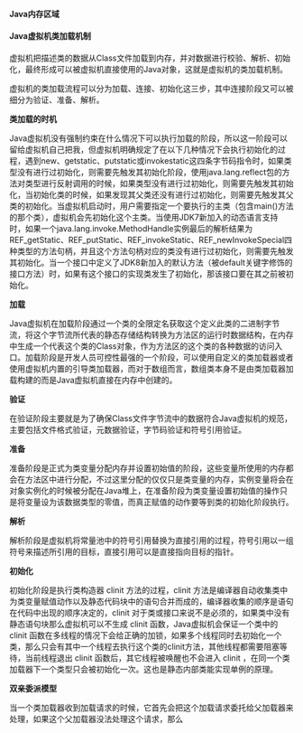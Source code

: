 
#### Java内存区域


#### Java虚拟机类加载机制
虚拟机把描述类的数据从Class文件加载到内存，并对数据进行校验、解析、初始化，最终形成可以被虚拟机直接使用的Java对象，这就是虚拟机的类加载机制。


虚拟机的类加载流程可以分为加载、连接、初始化这三步，其中连接阶段又可以被细分为验证、准备、解析。

**类加载的时机**

Java虚拟机没有强制约束在什么情况下可以执行加载的阶段，所以这一阶段可以留给虚拟机自己把我，但虚拟机明确规定了在以下几种情况下会执行初始化的过程，遇到new、getstatic、putstatic或invokestatic这四条字节码指令时，如果类型没有进行过初始化，则需要先触发其初始化阶段，使用java.lang.reflect包的方法对类型进行反射调用的时候，如果类型没有进行过初始化，则需要先触发其初始化，当初始化类的时候，如果发现其父类还没有进行过初始化，则需要先触发其父类的初始化。当虚拟机启动时，用户需要指定一个要执行的主类（包含main()方法的那个类），虚拟机会先初始化这个主类。当使用JDK7新加入的动态语言支持时，如果一个java.lang.invoke.MethodHandle实例最后的解析结果为REF_getStatic、REF_putStatic、REF_invokeStatic、REF_newInvokeSpecial四种类型的方法句柄，并且这个方法句柄对应的类没有进行过初始化，则需要先触发其初始化。当一个接口中定义了JDK8新加入的默认方法（被default关键字修饰的接口方法）时，如果有这个接口的实现类发生了初始化，那该接口要在其之前被初始化。




**加载**

Java虚拟机在加载阶段通过一个类的全限定名获取这个定义此类的二进制字节流，将这个字节流所代表的静态存储结构转换为方法区的运行时数据结构，在内存中生成一个代表这个类的Class对象，作为方法区的这个类的各种数据的访问入口。加载阶段是开发人员可控性最强的一个阶段，可以使用自定义的类加载器或者使用虚拟机内置的引导类加载器，而对于数组而言，数组类本身不是由类加载器加载构建的而是Java虚拟机直接在内存中创建的。

**验证**

在验证阶段主要就是为了确保Class文件字节流中的数据符合Java虚拟机的规范，主要包括文件格式验证，元数据验证，字节码验证和符号引用验证。

**准备**

准备阶段是正式为类变量分配内存并设置初始值的阶段，这些变量所使用的内存都会在方法区中进行分配，不过这里分配的仅仅只是类变量的内存，实例变量将会在对象实例化的时候被分配在Java堆上，在准备阶段为类变量设置初始值的操作只是将变量设为该数据类型的零值，而真正赋值的动作要等到类的初始化阶段执行。

**解析**

解析阶段是虚拟机将常量池中的符号引用替换为直接引用的过程，符号引用以一组符号来描述所引用的目标，直接引用可以是直接指向目标的指针。

**初始化**

初始化阶段是执行类构造器 clinit 方法的过程，clinit 方法是编译器自动收集类中为类变量赋值动作以及静态代码块中的语句合并而成的，编译器收集的顺序是语句在代码中出现的顺序决定的，clinit 对于类或接口来说不是必须的，如果类中没有静态语句块那么虚拟机可以不生成 clinit 函数，Java虚拟机会保证一个类中的 clinit 函数在多线程的情况下会给正确的加锁，如果多个线程同时去初始化一个类，那么只会有其中一个线程去执行这个类的clinit方法，其他线程都需要阻塞等待，当前线程退出 clinit 函数后，其它线程被唤醒也不会进入 clinit ，在同一个类加载器下一个类型只会被初始化一次。这也是静态内部类能实现单例的原理。

**双亲委派模型**

当一个类加载器收到加载请求的时候，它首先会把这个加载请求委托给父加载器来处理，如果这个父加载器没法处理这个请求，那么

